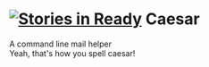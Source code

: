 [![Stories in Ready](https://badge.waffle.io/tanjot/caesar.png?label=ready&title=Ready)](https://waffle.io/tanjot/caesar)
Caesar
======

A command line mail helper  
Yeah, that's how you spell caesar!  

